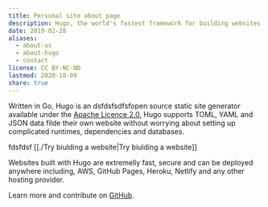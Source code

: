 ```yaml
---
title: Personal site about page
description: Hugo, the world's fastest framework for building websites
date: 2019-02-28
aliases:
  - about-us
  - about-hugo
  - contact
license: CC BY-NC-ND
lastmod: 2020-10-09
share: true
---
```



Written in Go, Hugo is an dsfdsfsdfsfopen source static site generator available under the [Apache Licence 2.0.](https://github.com/gohugoio/hugo/blob/master/LICENSE) Hugo supports TOML, YAML and JSON data filde their own website without worrying about setting up complicated runtimes, dependencies and databases.

fdsfdsf
[[./Try biulding a website|Try biulding a website]]

Websites built with Hugo are extremelly fast, secure and can be deployed anywhere including, AWS, GitHub Pages, Heroku, Netlify and any other hosting provider.

Learn more and contribute on [GitHub](https://github.com/gohugoio).
